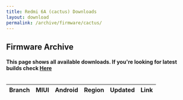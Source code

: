 ```yaml
---
title: Redmi 6A (cactus) Downloads
layout: download
permalink: /archive/firmware/cactus/
---
```


## Firmware Archive
#### This page shows all available downloads. If you're looking for latest builds check [Here](/firmware/cactus/)


<div style="overflow-x:auto;">
<table id="firmware" class="compact row-border" style="width:100%">
    <thead>
        <tr>
            <th>Branch</th>
            <th>MIUI</th>
            <th>Android</th>
            <th>Region</th>
            <th>Updated</th>
            <th>Link</th>
        </tr>
    </thead>
    <script>loadFirmwareDownloads('cactus', 'full')</script>
</table>
</div>
